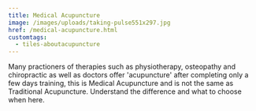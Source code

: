 ```yaml
---
title: Medical Acupuncture
image: /images/uploads/taking-pulse551x297.jpg
href: /medical-acupuncture.html
customtags:
  - tiles-aboutacupuncture
---
```

Many practioners of therapies such as physiotherapy, osteopathy and chiropractic as well as doctors offer 'acupuncture' after completing only a few days training, this is Medical Acupuncture and is not the same as Traditional Acupuncture. Understand the difference and what to choose when here.